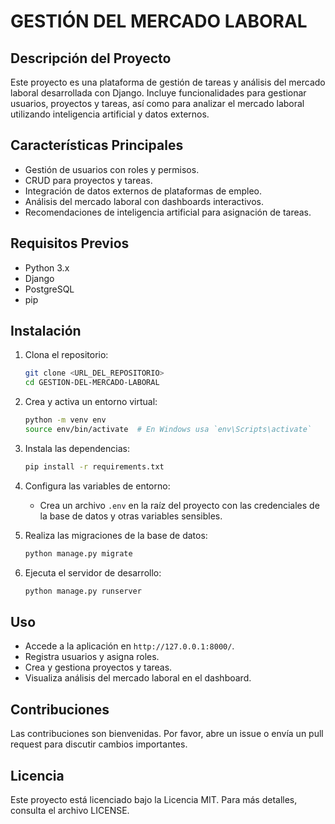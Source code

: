 # GESTIÓN DEL MERCADO LABORAL

## Descripción del Proyecto

Este proyecto es una plataforma de gestión de tareas y análisis del mercado laboral desarrollada con Django. Incluye funcionalidades para gestionar usuarios, proyectos y tareas, así como para analizar el mercado laboral utilizando inteligencia artificial y datos externos.

## Características Principales
- Gestión de usuarios con roles y permisos.
- CRUD para proyectos y tareas.
- Integración de datos externos de plataformas de empleo.
- Análisis del mercado laboral con dashboards interactivos.
- Recomendaciones de inteligencia artificial para asignación de tareas.

## Requisitos Previos
- Python 3.x
- Django
- PostgreSQL
- pip

## Instalación

1. Clona el repositorio:
   ```bash
   git clone <URL_DEL_REPOSITORIO>
   cd GESTION-DEL-MERCADO-LABORAL
   ```

2. Crea y activa un entorno virtual:
   ```bash
   python -m venv env
   source env/bin/activate  # En Windows usa `env\Scripts\activate`
   ```

3. Instala las dependencias:
   ```bash
   pip install -r requirements.txt
   ```

4. Configura las variables de entorno:
   - Crea un archivo `.env` en la raíz del proyecto con las credenciales de la base de datos y otras variables sensibles.

5. Realiza las migraciones de la base de datos:
   ```bash
   python manage.py migrate
   ```

6. Ejecuta el servidor de desarrollo:
   ```bash
   python manage.py runserver
   ```

## Uso
- Accede a la aplicación en `http://127.0.0.1:8000/`.
- Registra usuarios y asigna roles.
- Crea y gestiona proyectos y tareas.
- Visualiza análisis del mercado laboral en el dashboard.

## Contribuciones
Las contribuciones son bienvenidas. Por favor, abre un issue o envía un pull request para discutir cambios importantes.

## Licencia
Este proyecto está licenciado bajo la Licencia MIT. Para más detalles, consulta el archivo LICENSE. 
